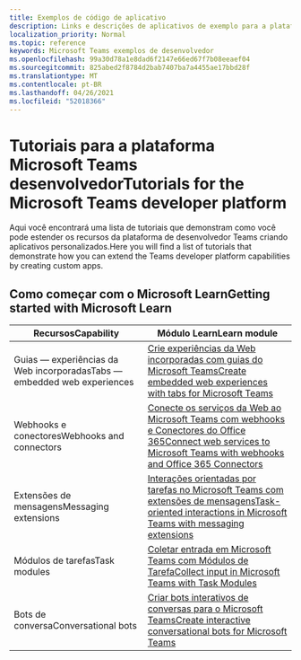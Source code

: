 ```yaml
---
title: Exemplos de código de aplicativo
description: Links e descrições de aplicativos de exemplo para a plataforma Microsoft Teams desenvolvedor
localization_priority: Normal
ms.topic: reference
keywords: Microsoft Teams exemplos de desenvolvedor
ms.openlocfilehash: 99a30d78a1e8dad6f2147e66ed67f7b08eeaef04
ms.sourcegitcommit: 825abed2f8784d2bab7407ba7a4455ae17bbd28f
ms.translationtype: MT
ms.contentlocale: pt-BR
ms.lasthandoff: 04/26/2021
ms.locfileid: "52018366"
---
```

# <a name="tutorials-for-the-microsoft-teams-developer-platform"></a><span data-ttu-id="328bf-104">Tutoriais para a plataforma Microsoft Teams desenvolvedor</span><span class="sxs-lookup"><span data-stu-id="328bf-104">Tutorials for the Microsoft Teams developer platform</span></span>

<span data-ttu-id="328bf-105">Aqui você encontrará uma lista de tutoriais que demonstram como você pode estender os recursos da plataforma de desenvolvedor Teams criando aplicativos personalizados.</span><span class="sxs-lookup"><span data-stu-id="328bf-105">Here you will find a list of tutorials that demonstrate how you can extend the Teams developer platform capabilities by creating custom apps.</span></span>

## <a name="getting-started-with-microsoft-learn"></a><span data-ttu-id="328bf-106">Como começar com o Microsoft Learn</span><span class="sxs-lookup"><span data-stu-id="328bf-106">Getting started with Microsoft Learn</span></span>

| <span data-ttu-id="328bf-107">**Recursos**</span><span class="sxs-lookup"><span data-stu-id="328bf-107">**Capability**</span></span>| <span data-ttu-id="328bf-108">**Módulo Learn**</span><span class="sxs-lookup"><span data-stu-id="328bf-108">**Learn module**</span></span>|
|--------|-------------|
| <span data-ttu-id="328bf-109">Guias — experiências da Web incorporadas</span><span class="sxs-lookup"><span data-stu-id="328bf-109">Tabs  — embedded web experiences</span></span>  |  [<span data-ttu-id="328bf-110">Crie experiências da Web incorporadas com guias do Microsoft Teams</span><span class="sxs-lookup"><span data-stu-id="328bf-110">Create embedded web experiences with tabs for Microsoft Teams</span></span>](https://docs.microsoft.com/learn/modules/embedded-web-experiences/) |
| <span data-ttu-id="328bf-111">Webhooks e conectores</span><span class="sxs-lookup"><span data-stu-id="328bf-111">Webhooks and connectors</span></span>  |  [<span data-ttu-id="328bf-112">Conecte os serviços da Web ao Microsoft Teams com webhooks e Conectores do Office 365</span><span class="sxs-lookup"><span data-stu-id="328bf-112">Connect web services to Microsoft Teams with webhooks and Office 365 Connectors</span></span>](https://docs.microsoft.com/learn/modules/msteams-webhooks-connectors/) |
|<span data-ttu-id="328bf-113">Extensões de mensagens</span><span class="sxs-lookup"><span data-stu-id="328bf-113">Messaging extensions</span></span>  | [<span data-ttu-id="328bf-114">Interações orientadas por tarefas no Microsoft Teams com extensões de mensagens</span><span class="sxs-lookup"><span data-stu-id="328bf-114">Task-oriented interactions in Microsoft Teams with messaging extensions</span></span>](https://docs.microsoft.com/learn/modules/msteams-messaging-extensions/)  |
| <span data-ttu-id="328bf-115">Módulos de tarefas</span><span class="sxs-lookup"><span data-stu-id="328bf-115">Task modules</span></span> |  [<span data-ttu-id="328bf-116">Coletar entrada em Microsoft Teams com Módulos de Tarefa</span><span class="sxs-lookup"><span data-stu-id="328bf-116">Collect input in Microsoft Teams with Task Modules</span></span>](https://docs.microsoft.com/learn/modules/msteams-task-modules/) |
| <span data-ttu-id="328bf-117">Bots de conversa</span><span class="sxs-lookup"><span data-stu-id="328bf-117">Conversational bots</span></span>  | [<span data-ttu-id="328bf-118">Criar bots interativos de conversas para o Microsoft Teams</span><span class="sxs-lookup"><span data-stu-id="328bf-118">Create interactive conversational bots for Microsoft Teams</span></span>](https://docs.microsoft.com/learn/modules/msteams-conversation-bots/)  |


